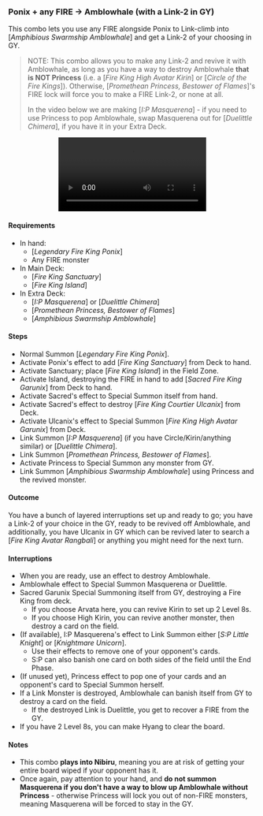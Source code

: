 ### Ponix + any FIRE &rarr; Amblowhale (with a Link-2 in GY)

This combo lets you use any FIRE alongside Ponix to Link-climb into [_Amphibious Swarmship Amblowhale_] and get a Link-2 of your choosing in GY.

> NOTE: This combo allows you to make any Link-2 and revive it with Amblowhale, as long as you have a way to destroy Amblowhale **that is NOT Princess** (i.e. a [_Fire King High Avatar Kirin_] or [_Circle of the Fire Kings_]). Otherwise, [_Promethean Princess, Bestower of Flames_]'s FIRE lock will force you to make a FIRE Link-2, or none at all. 
>
>In the video below we are making [_I:P Masquerena_] - if you need to use Princess to pop Amblowhale, swap Masquerena out for [_Duelittle Chimera_], if you have it in your Extra Deck.

<center>
<video controls>
  <source src="amblowhale/ponix-masquerena.mp4" type="video/mp4">
  Your browser does not support the MP4 format, or the &lt;video&gt; tag.
</video>
</center>

#### Requirements
- In hand:
    - [_Legendary Fire King Ponix_]
    - Any FIRE monster
- In Main Deck:
    - [_Fire King Sanctuary_]
    - [_Fire King Island_]
- In Extra Deck:
    - [_I:P Masquerena_] or [_Duelittle Chimera_]
    - [_Promethean Princess, Bestower of Flames_]
    - [_Amphibious Swarmship Amblowhale_]

#### Steps
- Normal Summon [_Legendary Fire King Ponix_].
- Activate Ponix's effect to add [_Fire King Sanctuary_] from Deck to hand.
- Activate Sanctuary; place [_Fire King Island_] in the Field Zone.
- Activate Island, destroying the FIRE in hand to add [_Sacred Fire King Garunix_] from Deck to hand.
- Activate Sacred's effect to Special Summon itself from hand.
- Activate Sacred's effect to destroy [_Fire King Courtier Ulcanix_] from Deck.
- Activate Ulcanix's effect to Special Summon [_Fire King High Avatar Garunix_] from Deck.
- Link Summon [_I:P Masquerena_] (if you have Circle/Kirin/anything similar) or [_Duelittle Chimera_].
- Link Summon [_Promethean Princess, Bestower of Flames_].
- Activate Princess to Special Summon any monster from GY.
- Link Summon [_Amphibious Swarmship Amblowhale_] using Princess and the revived monster.

#### Outcome
You have a bunch of layered interruptions set up and ready to go; you have a Link-2 of your choice in the GY, ready to be revived off Amblowhale, and additionally, you have Ulcanix in GY which can be revived later to search a [_Fire King Avatar Rangbali_] or anything you might need for the next turn.

#### Interruptions
  - When you are ready, use an effect to destroy Amblowhale.
  - Amblowhale effect to Special Summon Masquerena or Duelittle.
  - Sacred Garunix Special Summoning itself from GY, destroying a Fire King from deck.
    - If you choose Arvata here, you can revive Kirin to set up 2 Level 8s.
    - If you choose High Kirin, you can revive another monster, then destroy a card on the field.
  - (If available), I:P Masquerena's effect to Link Summon either [_S:P Little Knight_] or [_Knightmare Unicorn_].
    - Use their effects to remove one of your opponent's cards.
    - S:P can also banish one card on both sides of the field until the End Phase.
  - (If unused yet), Princess effect to pop one of your cards and an opponent's card to Special Summon herself.
  - If a Link Monster is destroyed, Amblowhale can banish itself from GY to destroy a card on the field.
    - If the destroyed Link is Duelittle, you get to recover a FIRE from the GY.
  - If you have 2 Level 8s, you can make Hyang to clear the board.

#### Notes
- This combo **plays into Nibiru**, meaning you are at risk of getting your entire board wiped if your opponent has it.
- Once again, pay attention to your hand, and **do not summon Masquerena if you don't have a way to blow up Amblowhale without Princess** - otherwise Princess will lock you out of non-FIRE monsters, meaning Masquerena will be forced to stay in the GY.